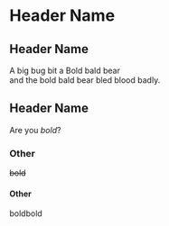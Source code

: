 # Header Name

## Header Name

A big bug bit a Bold bald bear   
and the bold bald bear bled blood badly.

## Header Name

Are you *bold*?

### Other

~~bold~~

#### Other

boldbold